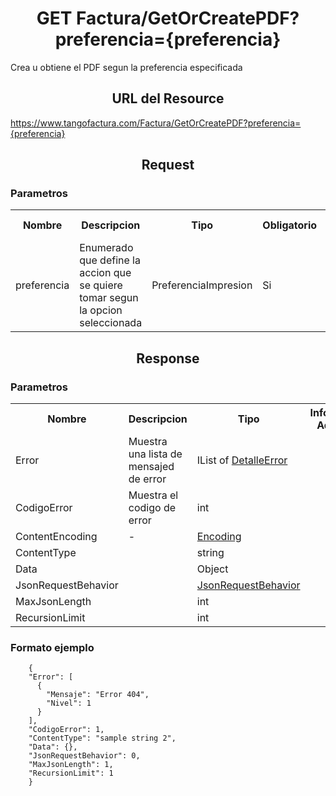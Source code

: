 <h1 align="center">GET Factura/GetOrCreatePDF?preferencia={preferencia}</h1>

Crea u obtiene el PDF segun la preferencia especificada

<h2 align="center">URL del Resource</h2>

https://www.tangofactura.com/Factura/GetOrCreatePDF?preferencia={preferencia}

<h2 align="center">Request</h2>

<h3>Parametros</h3>

<table style="width:100%;">
<tr>
    <th>Nombre</th>
    <th>Descripcion</th>
    <th>Tipo</th>
    <th>Obligatorio</th>
    <th>Informacion Adicional</th>
</tr>
<tr>
    <td>preferencia</td>
    <td>Enumerado que define la accion que se quiere tomar segun la opcion seleccionada</td>
    <td><a href="/Guias/Tipos de datos/PreferenciaImpresion.md"></a>PreferenciaImpresion</td>
    <td>Si</td>
    <td>Sus valores pueden ser: <br>0 - Impresion <br>1 - Visualizacion / Descarga</td>
</tr>
</table>

<h2 align="center">Response</h2>
<h3>Parametros</h3>
<table style="width: 100%;">
    <tr>
        <th>Nombre</th>
        <th>Descripcion</th>
        <th>Tipo</th>
        <th>Informacion Adicional</th>
    </tr>
    <tr>
        <td>Error</td>
        <td>Muestra una lista de mensajed de error</td>
        <td>IList of <a href="/Guias/Tipos de datos/DetalleError.md">DetalleError</a></td>
        <td></td>
    </tr>
    <tr>
        <td>CodigoError</td>
        <td>Muestra el codigo de error</td>
        <td>int</td>
        <td></td>
    </tr>
    <tr>
        <td>ContentEncoding</td>
        <td>-</td>
        <td><a href="/Guias/Tipos de datos/Encoding.md">Encoding</a></td>
        <td></td>
    </tr>
    <tr>
        <td>ContentType</td>
        <td></td>
        <td>string</td>
        <td></td>
    </tr>
    <tr>
        <td>Data</td>
        <td></td>
        <td>Object</td>
        <td></td>
    </tr>
    <tr>
        <td>JsonRequestBehavior</td>
        <td></td>
        <td><a href="/Guias/Tipos de datos/JsonRequestBehavior.md">JsonRequestBehavior</a></td>
        <td></td>
    </tr>
    <tr>
        <td>MaxJsonLength</td>
        <td></td>
        <td>int</td>
        <td></td>
    </tr>
    <tr>
        <td>RecursionLimit</td>
        <td></td>
        <td>int</td>
        <td></td>
    </tr>
</table>

<h3>Formato ejemplo</h3>

```
    {
    "Error": [
      {
        "Mensaje": "Error 404",
        "Nivel": 1
      }
    ],
    "CodigoError": 1,
    "ContentType": "sample string 2",
    "Data": {},
    "JsonRequestBehavior": 0,
    "MaxJsonLength": 1,
    "RecursionLimit": 1
    }
```